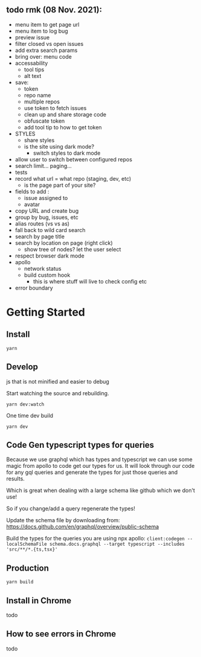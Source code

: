 ## todo rmk (08 Nov. 2021):

- menu item to get page url
- menu item to log bug
- preview issue
- filter closed vs open issues
- add extra search params
- bring over: menu code
- accessability
  - tool tips
  - alt text
- save:
  - token
  - repo name
  - multiple repos
  - use token to fetch issues
  - clean up and share storage code
  - obfuscate token
  - add tool tip to how to get token
- STYLES
  - share styles
  - is the site using dark mode?
    - switch styles to dark mode
- allow user to switch between configured repos
- search limit... paging...
- tests
- record what url = what repo (staging, dev, etc)
  - is the page part of your site?
- fields to add :
  * issue assigned to
  * avatar
- copy URL and create bug
- group by bug, issues, etc
- alias routes (vs vs as)
- fall back to wild card search
- search by page title
- search by location on page (right click)
  - show tree of nodes? let the user select
- respect browser dark mode
- apollo
  - network status
  - build custom hook
    - this is where stuff will live to check config etc
- error boundary

# Getting Started

## Install

`yarn`

## Develop

js that is not minified and easier to debug

Start watching the source and rebuilding.

`yarn dev:watch`

One time dev build

`yarn dev`

## Code Gen typescript types for queries

Because we use graphql which has types and typescript we can use some magic from apollo to code get our types for us. It
will look through our code for any gql queries and generate the types for just those queries and results.

Which is great when dealing with a large schema like github which we don't use!

So if you change/add a query regenerate the types!

Update the schema file by downloading from:
https://docs.github.com/en/graphql/overview/public-schema

Build the types for the queries you are using npx apollo:
`client:codegen --localSchemaFile schema.docs.graphql --target typescript --includes 'src/**/*.{ts,tsx}'`

## Production

`yarn build`

## Install in Chrome

todo

## How to see errors in Chrome

todo
